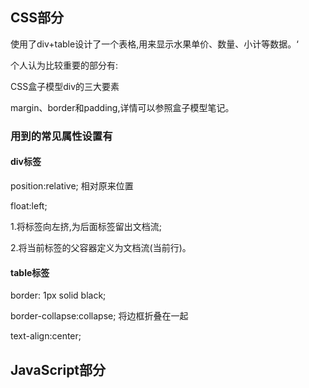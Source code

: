 ## CSS部分

使用了div+table设计了一个表格,用来显示水果单价、数量、小计等数据。‘

个人认为比较重要的部分有:

CSS盒子模型div的三大要素

margin、border和padding,详情可以参照盒子模型笔记。

### 用到的常见属性设置有

#### div标签

position:relative; 相对原来位置

float:left;

1.将标签向左挤,为后面标签留出文档流;

2.将当前标签的父容器定义为文档流(当前行)。

#### table标签

border: 1px solid black;

border-collapse:collapse;  将边框折叠在一起

text-align:center;

## JavaScript部分

